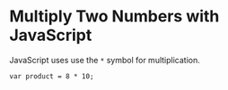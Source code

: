 # Multiply Two Numbers with JavaScript
JavaScript uses use the `*` symbol for multiplication.

`var product = 8 * 10;`
